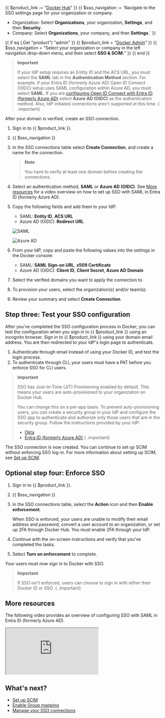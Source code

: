 {{ $product_link := "[Docker Hub](https://hub.docker.com)" }}
{{ $sso_navigation := `Navigate to the SSO settings page for your organization or company.
   - Organization: Select **Organizations**, your organization, **Settings**, and then **Security**.
   - Company: Select **Organizations**, your company, and then **Settings**.` }}

{{ if eq (.Get "product") "admin" }}
  {{ $product_link = "[Docker Admin](https://admin.docker.com)" }}
  {{ $sso_navigation = "Select your organization or company in the left navigation drop-down menu, and then select **SSO & SCIM.**" }}
{{ end }}

> **Important**
>
> If your IdP setup requires an Entity ID and the ACS URL, you must select the
> **SAML** tab in the **Authentication Method** section. For example, if your
> Entra ID (formerly Azure AD) Open ID Connect (OIDC) setup uses SAML configuration within Azure
> AD, you must select **SAML**. If you are [configuring Open ID Connect with Entra ID (formerly Azure AD)](https://docs.microsoft.com/en-us/powerapps/maker/portals/configure/configure-openid-settings) select
> **Azure AD (OIDC)** as the authentication method. Also, IdP initiated connections
> aren't supported at this time.
{ .important}

After your domain is verified, create an SSO connection.

1. Sign in to {{ $product_link }}.
2. {{ $sso_navigation }}
3. In the SSO connections table select **Create Connection**, and create a name for the connection.

   > **Note**
   >
   > You have to verify at least one domain before creating the connections.

4. Select an authentication method, **SAML** or **Azure AD (OIDC)**. See [More resources](#more-resources) for a video overview on how to set up SSO with SAML in Entra ID (formerly Azure AD).
5. Copy the following fields and add them to your IdP:

   - SAML: **Entity ID**, **ACS URL**
   - Azure AD (OIDC): **Redirect URL**

   ![SAML](/docker-hub/images/saml-create-connection.png)

   ![Azure AD](/docker-hub/images/azure-create-connection.png)

6. From your IdP, copy and paste the following values into the settings in the Docker console:

   - SAML: **SAML Sign-on URL**, **x509 Certificate**
   - Azure AD (OIDC): **Client ID**, **Client Secret**, **Azure AD Domain**

7. Select the verified domains you want to apply the connection to.
8. To provision your users, select the organization(s) and/or team(s).
9. Review your summary and select **Create Connection**.

## Step three: Test your SSO configuration

After you’ve completed the SSO configuration process in Docker, you can test the configuration when you sign in to {{ $product_link }} using an incognito browser. Sign in to {{ $product_link }} using your domain email address. You are then redirected to your IdP's login page to authenticate.

1. Authenticate through email instead of using your Docker ID, and test the login process.
2. To authenticate through CLI, your users must have a PAT before you enforce SSO for CLI users.

>**Important**
>
> SSO has Just-In-Time (JIT) Provisioning enabled by default. This means your users are auto-provisioned to your organization on Docker Hub.
>
> You can change this on a per-app basis. To prevent auto-provisioning users, you can create a security group in your IdP and configure the SSO app to authenticate and authorize only those users that are in the security group. Follow the instructions provided by your IdP:
>
> - [Okta](https://help.okta.com/en-us/Content/Topics/Security/policies/configure-app-signon-policies.htm)
> - [Entra ID (formerly Azure AD)](https://learn.microsoft.com/en-us/azure/active-directory/develop/howto-restrict-your-app-to-a-set-of-users)
{ .important}

The SSO connection is now created. You can continue to set up SCIM without enforcing SSO log-in. For more information about setting up SCIM, see [Set up SCIM](/security/for-admins/scim.md).

## Optional step four: Enforce SSO

1. Sign in to {{ $product_link }}.
2. {{ $sso_navigation }}
3. In the SSO connections table, select the **Action** icon and then **Enable enforcement**.

   When SSO is enforced, your users are unable to modify their email address and password, convert a user account to an organization, or set up 2FA through Docker Hub. You must enable 2FA through your IdP.

4. Continue with the on-screen instructions and verify that you’ve completed the tasks.
5. Select **Turn on enforcement** to complete.

Your users must now sign in to Docker with SSO.

> **Important**
>
> If SSO isn't enforced, users can choose to sign in with either their Docker ID or SSO.
{ .important}

## More resources

The following video provides an overview of configuring SSO with SAML in Entra ID (formerly Azure AD).

<iframe title="Configure SSO with SAML in Entra ID overview" class="border-0 w-full aspect-video mb-8" allow="fullscreen" src="https://www.loom.com/embed/0a30409381f340cfb01790adbd9aa9b3?sid=7e4e10a7-7f53-437d-b593-8a4886775632"></iframe>

## What's next?

- [Set up SCIM](/security/for-admins/scim.md)
- [Enable Group mapping](/security/for-admins/group-mapping.md)
- [Manage your SSO connections](/security/for-admins/single-sign-on/mange.md)
